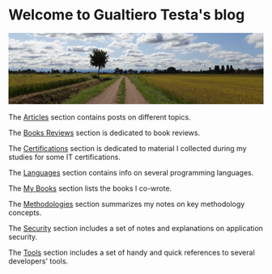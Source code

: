 # Welcome to Gualtiero Testa's blog

![Home](assets/images/home.jpg)

The [Articles](articles/index.md) section contains posts on different topics.

The [Books Reviews](books/index.md) section is dedicated to book reviews.

The [Certifications](certifications/index.md) section is dedicated to material I collected during my studies for some IT certifications.

The [Languages](languages/index.md) section contains info on several programming languages.

The [My Books](my-books.md) section lists the books I co-wrote.

The [Methodologies](methodologies/index.md) section summarizes my notes on key methodology concepts.

The [Security](security/index.md) section includes a set of notes and explanations on application security.

The [Tools](tools/index.md) section includes a set of handy and quick references to several developers' tools.
